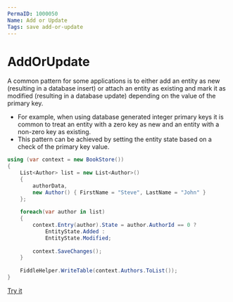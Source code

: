 ```yaml
---
PermaID: 1000050
Name: Add or Update
Tags: save add-or-update
---
```


# AddOrUpdate

A common pattern for some applications is to either add an entity as new (resulting in a database insert) or attach an entity as existing and mark it as modified (resulting in a database update) depending on the value of the primary key. 

 - For example, when using database generated integer primary keys it is common to treat an entity with a zero key as new and an entity with a non-zero key as existing. 
 - This pattern can be achieved by setting the entity state based on a check of the primary key value. 
 
```csharp
using (var context = new BookStore())
{
    List<Author> list = new List<Author>()
    {
        authorData,
        new Author() { FirstName = "Steve", LastName = "John" }
    };
    
    foreach(var author in list)
    {
        context.Entry(author).State = author.AuthorId == 0 ?
            EntityState.Added :
            EntityState.Modified;
        
        context.SaveChanges();
    }
    
    FiddleHelper.WriteTable(context.Authors.ToList());
}
```

[Try it](https://dotnetfiddle.net/Y1BieQ)